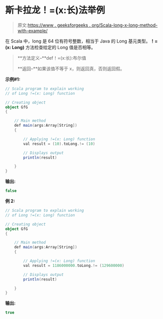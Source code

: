 # 斯卡拉龙！=(x:长)法举例

> 原文:[https://www . geeksforgeeks . org/Scala-long-x-long-method-with-example/](https://www.geeksforgeeks.org/scala-long-x-long-method-with-example/)

在 Scala 中，long 是 64 位有符号整数，相当于 Java 的 Long 基元类型。**！=(x: Long)** 方法检查给定的 Long 值是否相等。

> **方法定义–**def！=(x:长):布尔值
> 
> **返回–**如果该值不等于 x，则返回真，否则返回假。

**示例#1:**

```scala
// Scala program to explain working 
// of Long !=(x: Long) function

// Creating object
object GfG
{ 

    // Main method
    def main(args:Array[String])
    {

        // Applying !=(x: Long) function
        val result = (10).toLong.!= (10)

        // Displays output
        println(result)

    }
} 
```

**输出:**

```scala
false
```

**例 2:**

```scala
// Scala program to explain working
// of Long !=(x: Long) function

// Creating object
object GfG
{ 

    // Main method
    def main(args:Array[String])
    {

        // Applying !=(x: Long) function
        val result = 1186000000.toLong.!= (129600000)

        // Displays output
        println(result)

    }
} 
```

**输出:**

```scala
true
```